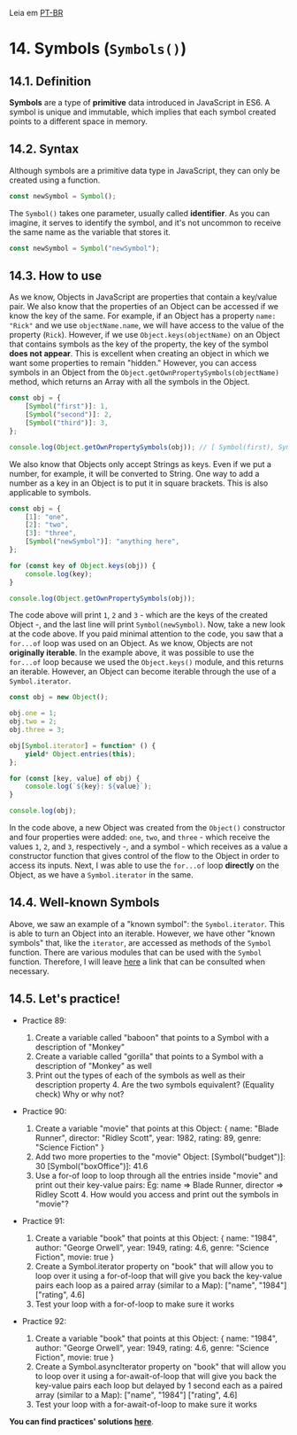 Leia em [PT-BR](/pt-br/js/textos/14-symbols.md)

# 14. Symbols (`Symbols()`)

## 14.1. Definition

**Symbols** are a type of **primitive** data introduced in JavaScript in ES6. A symbol is unique and immutable, which implies that each symbol created points to a different space in memory.

## 14.2. Syntax

Although symbols are a primitive data type in JavaScript, they can only be created using a function.

```javascript
const newSymbol = Symbol();
```

The `Symbol()` takes one parameter, usually called **identifier**. As you can imagine, it serves to identify the symbol, and it's not uncommon to receive the same name as the variable that stores it.

```javascript
const newSymbol = Symbol("newSymbol");
```

## 14.3. How to use

As we know, Objects in JavaScript are properties that contain a key/value pair. We also know that the properties of an Object can be accessed if we know the key of the same. For example, if an Object has a property `name: "Rick"` and we use `objectName.name`, we will have access to the value of the property (`Rick`). However, if we use `Object.keys(objectName)` on an Object that contains symbols as the key of the property, the key of the symbol **does not appear**. This is excellent when creating an object in which we want some properties to remain "hidden." However, you can access symbols in an Object from the `Object.getOwnPropertySymbols(objectName)` method, which returns an Array with all the symbols in the Object.

```javascript
const obj = {
    [Symbol("first")]: 1,
    [Symbol("second")]: 2,
    [Symbol("third")]: 3,
};

console.log(Object.getOwnPropertySymbols(obj)); // [ Symbol(first), Symbol(second), Symbol(third) ]
```

We also know that Objects only accept Strings as keys. Even if we put a number, for example, it will be converted to String. One way to add a number as a key in an Object is to put it in square brackets. This is also applicable to symbols.

```javascript
const obj = {
    [1]: "one",
    [2]: "two",
    [3]: "three",
    [Symbol("newSymbol")]: "anything here",
};

for (const key of Object.keys(obj)) {
    console.log(key);
}

console.log(Object.getOwnPropertySymbols(obj));
```

The code above will print `1`, `2` and `3` - which are the keys of the created Object -, and the last line will print `Symbol(newSymbol)`.
Now, take a new look at the code above. If you paid minimal attention to the code, you saw that a `for...of` loop was used on an Object. As we know, Objects are not **originally iterable**. In the example above, it was possible to use the `for...of` loop because we used the `Object.keys()` module, and this returns an iterable. However, an Object can become iterable through the use of a `Symbol.iterator`.

```javascript
const obj = new Object();

obj.one = 1;
obj.two = 2;
obj.three = 3;

obj[Symbol.iterator] = function* () {
    yield* Object.entries(this);
};

for (const [key, value] of obj) {
    console.log(`${key}: ${value}`);
}

console.log(obj);
```

In the code above, a new Object was created from the `Object()` constructor and four properties were added: `one`, `two`, and `three` - which receive the values `1`, `2`, and `3`, respectively -, and a symbol - which receives as a value a constructor function that gives control of the flow to the Object in order to access its inputs. Next, I was able to use the `for...of` loop **directly** on the Object, as we have a `Symbol.iterator` in the same.

## 14.4. Well-known Symbols

Above, we saw an example of a "known symbol": the `Symbol.iterator`. This is able to turn an Object into an iterable. However, we have other "known symbols" that, like the `iterator`, are accessed as methods of the `Symbol` function.
There are various modules that can be used with the `Symbol` function. Therefore, I will leave [here](https://developer.mozilla.org/en-US/docs/Web/JavaScript/Reference/Global_Objects/Symbol#well-known_symbols) a link that can be consulted when necessary.

## 14.5. **Let's practice!**

-   Practice 89:

    1. Create a variable called "baboon" that points to a Symbol with a description of "Monkey"
    2. Create a variable called "gorilla" that points to a Symbol with a description of "Monkey" as well
    3. Print out the types of each of the symbols as well as their description property 4. Are the two symbols equivalent? (Equality check) Why or why not?

-   Practice 90:

    1. Create a variable "movie" that points at this Object:
       { name: "Blade Runner", director: "Ridley Scott",
       year: 1982, rating: 89, genre: "Science Fiction" }
    2. Add two more properties to the "movie" Object:
       [Symbol("budget")]: 30
       [Symbol("boxOffice")]: 41.6
    3. Use a for-of loop to loop through all the entries inside "movie" and print out their key-value pairs:
       Eg: name => Blade Runner, director => Ridley Scott 4. How would you access and print out the symbols in "movie"?

-   Practice 91:

    1. Create a variable "book" that points at this Object:
       { name: "1984", author: "George Orwell", year: 1949,
       rating: 4.6, genre: "Science Fiction", movie: true }
    2. Create a Symbol.iterator property on "book" that will allow you to loop over it using a for-of-loop that will give you back the key-value pairs each loop as a paired array (similar to a Map): ["name", "1984"] ["rating", 4.6]
    3. Test your loop with a for-of-loop to make sure it works

-   Practice 92:

    1. Create a variable "book" that points at this Object:
       { name: "1984", author: "George Orwell", year: 1949,
       rating: 4.6, genre: "Science Fiction", movie: true }
    2. Create a Symbol.asyncIterator property on "book" that will allow you to loop over it using a for-await-of-loop that will give you back the key-value pairs each loop but delayed by 1 second each as a paired array (similar to a Map): ["name", "1984"] ["rating", 4.6]
    3. Test your loop with a for-await-of-loop to make sure it works

**You can find practices' solutions [here](/README.md)**.
